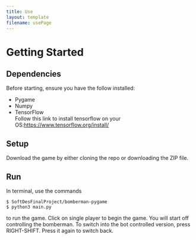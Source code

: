 ```yaml
---
title: Use
layout: template
filename: usePage
---
```

# Getting Started

## Dependencies
Before starting, ensure you have the follow installed:
* Pygame
* Numpy
* TensorFlow
<br>Follow this link to install tensorflow on your OS:https://www.tensorflow.org/install/<br/>

## Setup
Download the game by either cloning the repo or downloading the ZIP file.

## Run
In terminal, use the commands

```shell
$ SoftDesFinalProject/bomberman-pygame
$ python3 main.py
```

to run the game. Click on single player to begin the game. You will start off controlling the bomberman. To switch into the bot controlled version, press RIGHT-SHIFT. Press it again to switch back.
